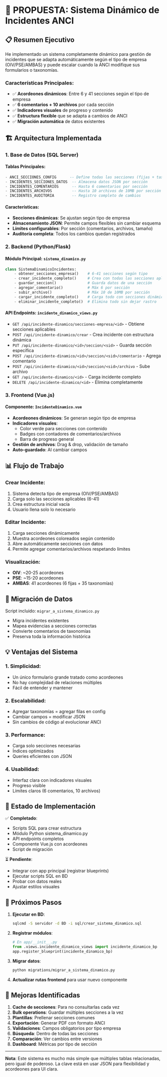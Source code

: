# 🚀 PROPUESTA: Sistema Dinámico de Incidentes ANCI

## 📋 Resumen Ejecutivo

He implementado un sistema completamente dinámico para gestión de incidentes que se adapta automáticamente según el tipo de empresa (OIV/PSE/AMBAS) y puede escalar cuando la ANCI modifique sus formularios o taxonomías.

### Características Principales:
- ✅ **Acordeones dinámicos**: Entre 6 y 41 secciones según el tipo de empresa
- ✅ **6 comentarios + 10 archivos** por cada sección
- ✅ **Indicadores visuales** de progreso y contenido
- ✅ **Estructura flexible** que se adapta a cambios de ANCI
- ✅ **Migración automática** de datos existentes

## 🏗️ Arquitectura Implementada

### 1. Base de Datos (SQL Server)

#### Tablas Principales:
```sql
- ANCI_SECCIONES_CONFIG      -- Define todas las secciones (fijas + taxonomías)
- INCIDENTES_SECCIONES_DATOS  -- Almacena datos JSON por sección
- INCIDENTES_COMENTARIOS      -- Hasta 6 comentarios por sección
- INCIDENTES_ARCHIVOS         -- Hasta 10 archivos de 10MB por sección
- INCIDENTES_AUDITORIA        -- Registro completo de cambios
```

#### Características:
- **Secciones dinámicas**: Se ajustan según tipo de empresa
- **Almacenamiento JSON**: Permite campos flexibles sin cambiar esquema
- **Límites configurables**: Por sección (comentarios, archivos, tamaño)
- **Auditoría completa**: Todos los cambios quedan registrados

### 2. Backend (Python/Flask)

#### Módulo Principal: `sistema_dinamico.py`
```python
class SistemaDinamicoIncidentes:
    - obtener_secciones_empresa()    # 6-41 secciones según tipo
    - crear_incidente_completo()     # Crea con todas las secciones aplicables
    - guardar_seccion()              # Guarda datos de una sección
    - agregar_comentario()           # Máx 6 por sección
    - subir_archivo()                # Máx 10 de 10MB por sección
    - cargar_incidente_completo()    # Carga todo con secciones dinámicas
    - eliminar_incidente_completo()  # Elimina todo sin dejar rastro
```

#### API Endpoints: `incidente_dinamico_views.py`
- `GET /api/incidente-dinamico/secciones-empresa/<id>` - Obtiene secciones aplicables
- `POST /api/incidente-dinamico/crear` - Crea incidente con estructura dinámica
- `PUT /api/incidente-dinamico/<id>/seccion/<sid>` - Guarda sección específica
- `POST /api/incidente-dinamico/<id>/seccion/<sid>/comentario` - Agrega comentario
- `POST /api/incidente-dinamico/<id>/seccion/<sid>/archivo` - Sube archivo
- `GET /api/incidente-dinamico/<id>` - Carga incidente completo
- `DELETE /api/incidente-dinamico/<id>` - Elimina completamente

### 3. Frontend (Vue.js)

#### Componente: `IncidenteDinamico.vue`
- **Acordeones dinámicos**: Se generan según tipo de empresa
- **Indicadores visuales**:
  - Color verde para secciones con contenido
  - Badges con contadores de comentarios/archivos
  - Barra de progreso general
- **Gestión de archivos**: Drag & drop, validación de tamaño
- **Auto-guardado**: Al cambiar campos

## 📊 Flujo de Trabajo

### Crear Incidente:
1. Sistema detecta tipo de empresa (OIV/PSE/AMBAS)
2. Carga solo las secciones aplicables (6-41)
3. Crea estructura inicial vacía
4. Usuario llena solo lo necesario

### Editar Incidente:
1. Carga secciones dinámicamente
2. Muestra acordeones coloreados según contenido
3. Abre automáticamente secciones con datos
4. Permite agregar comentarios/archivos respetando límites

### Visualización:
- **OIV**: ~20-25 acordeones
- **PSE**: ~15-20 acordeones  
- **AMBAS**: 41 acordeones (6 fijas + 35 taxonomías)

## 🔄 Migración de Datos

Script incluido: `migrar_a_sistema_dinamico.py`
- Migra incidentes existentes
- Mapea evidencias a secciones correctas
- Convierte comentarios de taxonomías
- Preserva toda la información histórica

## 💡 Ventajas del Sistema

### 1. **Simplicidad**:
- Un único formulario grande tratado como acordeones
- No hay complejidad de relaciones múltiples
- Fácil de entender y mantener

### 2. **Escalabilidad**:
- Agregar taxonomías = agregar filas en config
- Cambiar campos = modificar JSON
- Sin cambios de código al evolucionar ANCI

### 3. **Performance**:
- Carga solo secciones necesarias
- Índices optimizados
- Queries eficientes con JSON

### 4. **Usabilidad**:
- Interfaz clara con indicadores visuales
- Progreso visible
- Límites claros (6 comentarios, 10 archivos)

## 🚦 Estado de Implementación

✅ **Completado**:
- Scripts SQL para crear estructura
- Módulo Python sistema_dinamico.py
- API endpoints completos
- Componente Vue.js con acordeones
- Script de migración

⏳ **Pendiente**:
- Integrar con app principal (registrar blueprints)
- Ejecutar scripts SQL en BD
- Probar con datos reales
- Ajustar estilos visuales

## 📝 Próximos Pasos

1. **Ejecutar en BD**:
   ```bash
   sqlcmd -S servidor -d BD -i sql/crear_sistema_dinamico.sql
   ```

2. **Registrar módulos**:
   ```python
   # En app/__init__.py
   from .views.incidente_dinamico_views import incidente_dinamico_bp
   app.register_blueprint(incidente_dinamico_bp)
   ```

3. **Migrar datos**:
   ```bash
   python migrations/migrar_a_sistema_dinamico.py
   ```

4. **Actualizar rutas frontend** para usar nuevo componente

## 🎯 Mejoras Identificadas

1. **Cache de secciones**: Para no consultarlas cada vez
2. **Bulk operations**: Guardar múltiples secciones a la vez
3. **Plantillas**: Prellenar secciones comunes
4. **Exportación**: Generar PDF con formato ANCI
5. **Validaciones**: Campos obligatorios por tipo empresa
6. **Búsqueda**: Dentro de todas las secciones
7. **Comparación**: Ver cambios entre versiones
8. **Dashboard**: Métricas por tipo de sección

---

**Nota**: Este sistema es mucho más simple que múltiples tablas relacionadas, pero igual de poderoso. La clave está en usar JSON para flexibilidad y acordeones para UI clara.